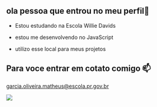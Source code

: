## ola pessoa que entrou no meu perfil👋

  - Estou estudando na Escola Willie Davids

  - estou me desenvolvendo no JavaScript

  - utilizo esse local para meus projetos 

## Para voce entrar em cotato comigo 📫

garcia.oliveira.matheus@escola.pr.gov.br

![](https://media1.tenor.com/m/RUUrMJs9T1cAAAAC/hollow-knight.gif)
